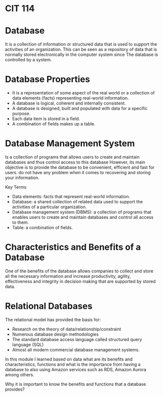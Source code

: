 # CIT 114

# Database

It is a collection of information or structured data that is used to support the activities of an organization.
This can be seen as a repository of data that is normally stored electronically in the computer system since
The database is controlled by a system.

# Database Properties

- It is a representation of some aspect of the real world or a collection of data elements (facts) representing real-world information.
- A database is logical, coherent and internally consistent.
- A database is designed, built and populated with data for a specific purpose.
- Each data item is stored in a field.
- A combination of fields makes up a table.

# Database Management System

Is a collection of programs that allows users to create and maintain databases and thus control access to this database
However, its main objective is to provide the database to be convenient, efficient and fast for users.
do not have any problem when it comes to recovering and storing your information.

Key Terms
- Data elements: facts that represent real-world information.
- Database: a shared collection of related data used to support the activities of a particular organization.
- Database management system (DBMS): a collection of programs that enables users to create and maintain databases and control all access to them.
- Table: a combination of fields.

# Characteristics and Benefits of a Database

One of the benefits of the database allows companies to collect and store all the necessary information and increase productivity,
agility, effectiveness and integrity in decision making that are supported by stored data.

# Relational Databases

The relational model has provided the basis for:

- Research on the theory of data/relationship/constraint
- Numerous database design methodologies
- The standard database access language called structured query language (SQL)
- Almost all modern commercial database management systems.

In this module I learned based on data what are its benefits and characteristics, functions and what is the importance
from having a database to also using Amazon services such as RDS, Amazon Aurora among others.

Why it is important to know the benefits and functions that a database provides?
